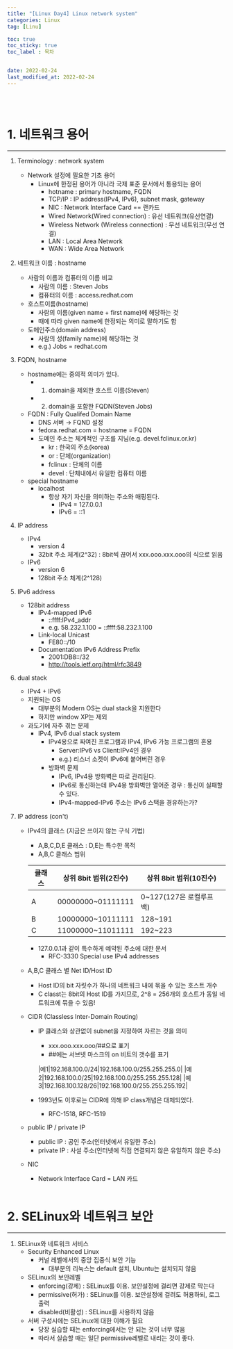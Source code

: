 ```yaml
---
title: "[Linux Day4] Linux network system"
categories: Linux
tag: [Linu]

toc: true
toc_sticky: true
toc_label : 목차


date: 2022-02-24
last_modified_at: 2022-02-24
---
```

<br>
<br>

# 1. 네트워크 용어
---
1. Terminology : network system
	* Network 설정에 필요한 기초 용어
		- Linux에 한정된 용어가 아니라 국제 표준 문서에서 통용되는 용어
			+ hotname : primary hostname, FQDN
			+ TCP/IP : IP address(IPv4, IPv6), subnet mask, gateway
			+ NIC : Network Interface Card == 랜카드
			+ Wired Network(Wired connection) : 유선 네트워크(유선연결)
			+ Wireless Network (Wireless connection) : 무선 네트워크(무선 연결)
			+ LAN : Local Area Network
			+ WAN : Wide Area Network

2. 네트워크 이름 : hostname
	* 사람의 이름과 컴퓨터의 이름 비교
		- 사람의 이름 : Steven Jobs
		- 컴퓨터의 이름 : access.redhat.com
	* 호스트이름(hostname)
		- 사람의 이름(given name + first name)에 해당하는 것
		- 때에 따라 given name에 한정되는 의미로 말하기도 함
	* 도메인주소(domain address)
		- 사람의 성(family name)에 해당하는 것
		- e.g.) Jobs = redhat.com

3. FQDN, hostname
	* hostname에는 중의적 의미가 있다.
		- 1) domain을 제외한 호스트 이름(Steven)
		- 2) domain을 포함한 FQDN(Steven Jobs)
	* FQDN : Fully Qualifed Domain Name
		- DNS 서버 → FQND 설정
		- fedora.redhat.com = hostname = FQDN
		- 도메인 주소는 체계적인 구조를 지님(e.g. devel.fclinux.or.kr)
			+ kr : 한국의 주소(korea)
			+ or : 단체(organization)
			+ fclinux : 단체의 이름
			+ devel : 단체내에서 유일한 컴퓨터 이름 
	* special hostname
		- localhost
			+ 항상 자기 자신을 의미하는 주소와 매핑된다.
				* IPv4 = 127.0.0.1
				* IPv6 = ::1
4. IP address
	* IPv4
		- version 4
		- 32bit 주소 체계(2^32) : 8bit씩 끊어서 xxx.ooo.xxx.ooo의 식으로 읽음
	* IPv6
		- version 6
		- 128bit 주소 체계(2^128)

5. IPv6 address
	* 128bit address
		- IPv4-mapped IPv6
			+ ::ffff:IPv4_addr
			+ e.g. 58.232.1.100 = ::ffff:58.232.1.100
		- Link-local Unicast
			+ FE80::/10
		- Documentation IPv6 Address Prefix
			+ 2001:DB8::/32
			+ http://tools.ietf.org/html/rfc3849
6. dual stack
	* IPv4 + IPv6
	* 지원되는 OS
		- 대부분의 Modern OS는 dual stack을 지원한다
		- 하지만 window XP는 제외
	* 과도기에 자주 겪는 문제
		- IPv4, IPv6 dual stack system
			+ IPv4용으로 짜여진 프로그램과 IPv4, IPv6 가능 프로그램의 혼용
				* Server:IPv6 vs Client:IPv4인 경우
				* e.g.) 리스너 소켓이 IPv6에 붙어버린 경우
			+ 방화벽 문제
				* IPv6, IPv4용 방화벽은 따로 관리된다.
				* IPv6로 통신하는데 IPv4용 방화벽만 열어준 경우 : 통신이 실패할 수 있다.
				* IPv4-mapped-IPv6 주소는 IPv6 스택을 경유하는가?

7. IP address (con't)
	* IPv4의 클래스 (지금은 쓰이지 않는 구식 기법)
		- A,B,C,D,E 클래스 : D,E는 특수한 목적
		- A,B,C 클래스 범위

	    |클래스|상위 8bit 범위(2진수)|상위 8bit 범위(10진수)|
	    |---|---|---|
	    |A|00000000~01111111|0~127(127은 로컬루프백)|
	    |B|10000000~10111111|128~191|
	    |C|11000000~11011111|192~223|

		- 127.0.0.1과 같이 특수하게 예약된 주소에 대한 문서
			+ RFC-3330 Special use IPv4 addresses
	* A,B,C 클래스 별 Net ID/Host ID
		- Host ID의 bit 자릿수가 하나의 네트워크 내에 묶을 수 있는 호스트 개수
		- C classt는 8bit의 Host ID를 가지므로, 2^8 = 256개의 호스트가 동일 네트워크에 묶을 수 있음!

	* CIDR (Classless Inter-Domain Routing)
		- IP 클래스와 상관없이 subnet을 지정하여 자르는 것을 의미
			+ xxx.ooo.xxx.ooo/##으로 표기
			+ ##에는 서브넷 마스크의 on 비트의 갯수를 표기

			|예1|192.168.100.0/24|192.168.100.0/255.255.255.0|
			|예2|192.168.100.0/25|192.168.100.0/255.255.255.128| 
			|예3|192.168.100.128/26|192.168.100.0/255.255.255.192|

		- 1993년도 이후로는 CIDR에 의해 IP class개념은 대체되었다.
			+ RFC-1518, RFC-1519
	
	* public IP / private IP
		- public IP : 공인 주소(인터넷에서 유일한 주소)
		- private IP : 사설 주소(인터넷에 직접 연결되지 않은 유일하지 않은 주소)
	* NIC
		- Network Interface Card = LAN 카드
		<br>

# 2. SELinux와 네트워크 보안
---
1. SELinux와 네트워크 서비스
	* Security Enhanced Linux
		- 커널 레벨에서의 중앙 집중식 보안 기능
			+ 대부분의 리눅스는 default 설치, Ubuntu는 설치되지 않음
	* SELinux의 보안레벨
		- enforcing(강제) : SELinux를 이용. 보안설정에 걸리면 강제로 막는다
		- permissive(허가) : SELinux를 이용. 보안설정에 걸려도 허용하되, 로그 출력
		- disabled(비활성) : SELinux를 사용하지 않음
	* 서버 구성시에는 SELinux에 대한 이해가 필요
		- 당장 실습할 때는 enforcing에서는 안 되는 것이 너무 많음
		- 따라서 실습할 때는 일단 permissive레벨로 내리는 것이 좋다.



